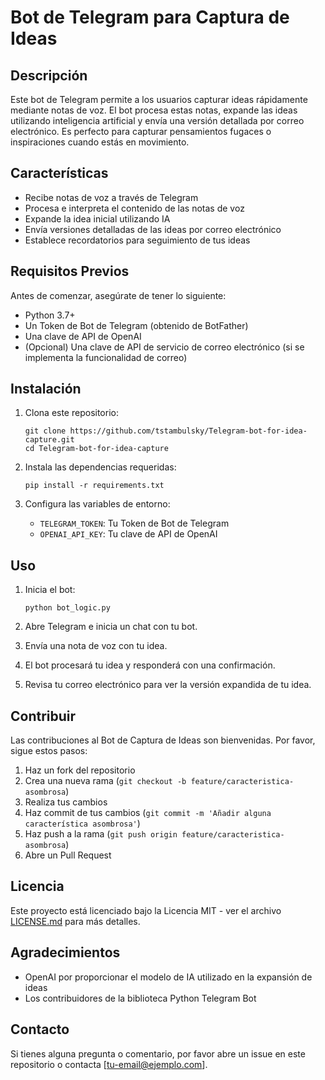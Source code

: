 # Bot de Telegram para Captura de Ideas

## Descripción

Este bot de Telegram permite a los usuarios capturar ideas rápidamente mediante notas de voz. El bot procesa estas notas, expande las ideas utilizando inteligencia artificial y envía una versión detallada por correo electrónico. Es perfecto para capturar pensamientos fugaces o inspiraciones cuando estás en movimiento.

## Características

- Recibe notas de voz a través de Telegram
- Procesa e interpreta el contenido de las notas de voz
- Expande la idea inicial utilizando IA
- Envía versiones detalladas de las ideas por correo electrónico
- Establece recordatorios para seguimiento de tus ideas

## Requisitos Previos

Antes de comenzar, asegúrate de tener lo siguiente:

- Python 3.7+
- Un Token de Bot de Telegram (obtenido de BotFather)
- Una clave de API de OpenAI
- (Opcional) Una clave de API de servicio de correo electrónico (si se implementa la funcionalidad de correo)

## Instalación

1. Clona este repositorio:
   ```
   git clone https://github.com/tstambulsky/Telegram-bot-for-idea-capture.git
   cd Telegram-bot-for-idea-capture
   ```

2. Instala las dependencias requeridas:
   ```
   pip install -r requirements.txt
   ```

3. Configura las variables de entorno:
   - `TELEGRAM_TOKEN`: Tu Token de Bot de Telegram
   - `OPENAI_API_KEY`: Tu clave de API de OpenAI

## Uso

1. Inicia el bot:
   ```
   python bot_logic.py
   ```

2. Abre Telegram e inicia un chat con tu bot.

3. Envía una nota de voz con tu idea.

4. El bot procesará tu idea y responderá con una confirmación.

5. Revisa tu correo electrónico para ver la versión expandida de tu idea.

## Contribuir

Las contribuciones al Bot de Captura de Ideas son bienvenidas. Por favor, sigue estos pasos:

1. Haz un fork del repositorio
2. Crea una nueva rama (`git checkout -b feature/caracteristica-asombrosa`)
3. Realiza tus cambios
4. Haz commit de tus cambios (`git commit -m 'Añadir alguna característica asombrosa'`)
5. Haz push a la rama (`git push origin feature/caracteristica-asombrosa`)
6. Abre un Pull Request

## Licencia

Este proyecto está licenciado bajo la Licencia MIT - ver el archivo [LICENSE.md](LICENSE.md) para más detalles.

## Agradecimientos

- OpenAI por proporcionar el modelo de IA utilizado en la expansión de ideas
- Los contribuidores de la biblioteca Python Telegram Bot

## Contacto

Si tienes alguna pregunta o comentario, por favor abre un issue en este repositorio o contacta [tu-email@ejemplo.com].